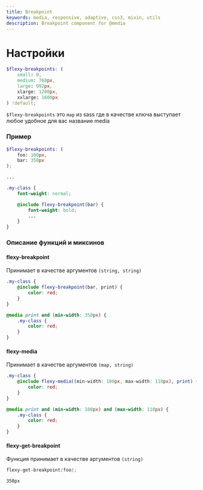 ```yaml
---
title: Breakpoint
keywords: media, responsive, adaptive, css3, mixin, utils
description: Breakpoint component for @media
---
```


# Настройки

```scss
$flexy-breakpoints: (
    small: 0,
    medium: 768px,
    large: 992px,
    xlarge: 1200px,
    xxlarge: 1600px
) !default;
```

`$flexy-breakpoints` это `map` из sass где в качестве ключа выступает любое удобное для вас название media

### Пример

```scss
$flexy-breakpoints: (
    foo: 100px,
    bar: 350px
);

...

.my-class {
    font-weight: normal;

    @include flexy-breakpoint(bar) {
        font-weight: bold;
        ...
    }
}
```

### Описание функций и миксинов

#### flexy-breakpoint

Принимает в качестве аргументов `(string, string)`

```scss
.my-class {
    @include flexy-breakpoint(bar, print) {
        color: red;
    }
}
```

```css
@media print and (min-width: 350px) {
    .my-class {
        color: red;
    }
}
```

#### flexy-media

Принимает в качестве аргументов `(map, string)`

```scss
.my-class {
    @include flexy-media((min-width: 100px, max-width: 110px), print) {
        color: red;
    }
}
```

```css
@media print and (min-width: 100px) and (max-width: 110px) {
    .my-class {
        color: red;
    }
}
```

#### flexy-get-breakpoint

Функция принимает в качестве аргументов `(string)`

```scss
flexy-get-breakpoint(foo);
```

```css
350px
```